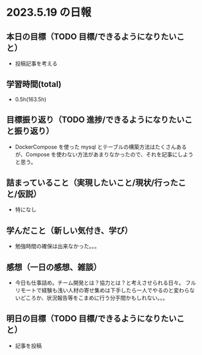 # 2023.5.19 の日報

## 本日の目標（TODO 目標/できるようになりたいこと）

- 投稿記事を考える

## 学習時間(total)

- 0.5h(163.5h)

## 目標振り返り（TODO 進捗/できるようになりたいこと振り返り）

- DockerCompose を使った mysql とテーブルの構築方法はたくさんあるが、Compose を使わない方法があまりなかったので、それを記事にしようと思う。

## 詰まっていること（実現したいこと/現状/行ったこと/仮説）

- 特になし

## 学んだこと（新しい気付き、学び）

- 勉強時間の確保は出来なかった。。。

## 感想（一日の感想、雑談）

- 今日も仕事詰め。チーム開発とは？協力とは？と考えさせられる日々。
  フルリモートで経験も浅い人材の寄せ集めは下手したら一人でやるのと変わらないどころか、状況報告等をこまめに行う分手間かもしれない。。。

## 明日の目標（TODO 目標/できるようになりたいこと）

- 記事を投稿
